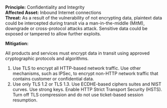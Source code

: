 **Principle:** Confidentiality and Integrity  
**Affected Asset:** Inbound Internet connections  
**Threat:** As a result of the vulnerability of not encrypting data, plaintext data could be intercepted during transit via a man-in-the-middle (MitM), downgrade or cross-protocol attacks attack. Sensitive data could be exposed or tampered to allow further exploits.

**Mitigation:**

All products and services must encrypt data in transit using approved cryptographic protocols and algorithms.

1. Use TLS to encrypt all HTTP-based network traffic. Use other mechanisms, such as IPSec, to encrypt non-HTTP network traffic that contains customer or confidential data.
2. Use only TLS 1.2 or TLS 1.3. Use ECDHE-based ciphers suites and NIST curves. Use strong keys. Enable HTTP Strict Transport Security (HSTS). Turn off TLS compression and do not use ticket-based session resumption.